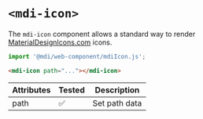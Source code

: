# `<mdi-icon>`

The `mdi-icon` component allows a standard way to render [MaterialDesignIcons.com](https://materialdesignicons.com) icons.

```typescript
import '@mdi/web-component/mdiIcon.js';
```

```html
<mdi-icon path="..."></mdi-icon>
```

| Attributes | Tested   | Description |
| ---------- | -------- | ----------- |
| path       | &#x2705; | Set path data |